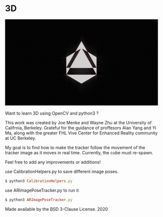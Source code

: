 # 3D

![](omni_logo.gif)

Want to learn 3D using OpenCV and python3 ?

This work was created by Joe Menke and Wayne Zhu at the University of Califrnia, Berkeley.
Grateful for the guidance of proffesors Alan Yang and Yi Ma, along with the greater FHL Vive Center for Enhanced Reality community at UC Berkeley.

My goal is to find how to make the tracker follow the movement of the tracker image as it moves in real time. Currently, the cube must re-spawn. 

Feel free to add any improvements or additions!

use CalibrationHelpers.py to save different image poses.

``` ruby
$ python3 CalibrationHelpers.py
```

use ARImagePoseTracker.py to run it
``` ruby
$ python3 ARImagePoseTracker.py
```


Made available by the BSD 3-Clause License. 2020
